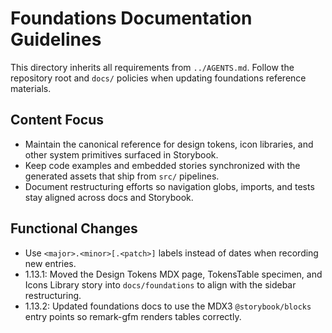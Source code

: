 # Foundations Documentation Guidelines

This directory inherits all requirements from `../AGENTS.md`. Follow the repository root and `docs/` policies when updating foundations reference materials.

## Content Focus
- Maintain the canonical reference for design tokens, icon libraries, and other system primitives surfaced in Storybook.
- Keep code examples and embedded stories synchronized with the generated assets that ship from `src/` pipelines.
- Document restructuring efforts so navigation globs, imports, and tests stay aligned across docs and Storybook.

## Functional Changes
- Use `<major>.<minor>[.<patch>]` labels instead of dates when recording new entries.
- 1.13.1: Moved the Design Tokens MDX page, TokensTable specimen, and Icons Library story into `docs/foundations` to align with the sidebar restructuring.
- 1.13.2: Updated foundations docs to use the MDX3 `@storybook/blocks` entry points so remark-gfm renders tables correctly.
